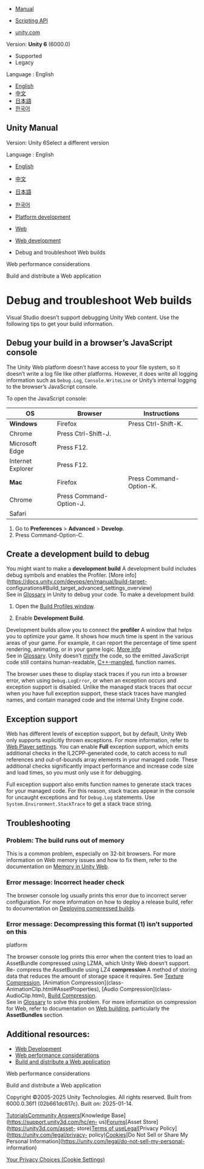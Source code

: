 [](https://docs.unity3d.com)

  * [Manual](../Manual/index.html)
  * [Scripting API](../ScriptReference/index.html)

  * [unity.com](https://unity.com/)

Version: **Unity 6** (6000.0)

  * Supported
  * Legacy

Language : English

  * [English](/Manual/webgl-debugging.html)
  * [中文](/cn/current/Manual/webgl-debugging.html)
  * [日本語](/ja/current/Manual/webgl-debugging.html)
  * [한국어](/kr/current/Manual/webgl-debugging.html)

[](https://docs.unity3d.com)

## Unity Manual

Version: Unity 6Select a different version

Language : English

  * [English](/Manual/webgl-debugging.html)
  * [中文](/cn/current/Manual/webgl-debugging.html)
  * [日本語](/ja/current/Manual/webgl-debugging.html)
  * [한국어](/kr/current/Manual/webgl-debugging.html)

  * [Platform development ](PlatformSpecific.html)
  * [Web](webgl.html)
  * [Web development](webgl-develop.html)
  * Debug and troubleshoot Web builds

[](webgl-performance.html)

Web performance considerations

[](webgl-building-distribution.html)

Build and distribute a Web application

# Debug and troubleshoot Web builds

Visual Studio doesn’t support debugging Unity Web content. Use the following
tips to get your build information.

## Debug your build in a browser’s JavaScript console

The Unity Web platform doesn’t have access to your file system, so it doesn’t
write a log file like other platforms. However, it does write all logging
information such as `Debug.Log`, `Console.WriteLine` or Unity’s internal
logging to the browser’s JavaScript console.

To open the JavaScript console:

**OS** | **Browser** | **Instructions**  
---|---|---  
**Windows** |  Firefox | Press Ctrl-Shift-K.   
|  Chrome  | Press Ctrl-Shift-J.   
|  Microsoft Edge  | Press F12.   
|  Internet Explorer  | Press F12.   
**Mac** |  Firefox  | Press Command-Option-K.   
|  Chrome  | Press Command-Option-J.   
|  Safari  | 

  1. Go to **Preferences** > **Advanced** > **Develop**. 
  2. Press Command-Option-C.

  
  
## Create a development build to debug

You might want to make a **development build** A development build includes
debug symbols and enables the Profiler. [More
info](https://docs.unity.com/devops/en/manual/build-target-
configurations#Build_target_advanced_settings_overview)  
See in [Glossary](Glossary.html#DevelopmentBuild) in Unity to debug your code.
To make a development build:

  1. Open the [Build Profiles window](PublishingBuilds.html).

  2. Enable **Development Build**. 

Development builds allow you to connect the **profiler** A window that helps
you to optimize your game. It shows how much time is spent in the various
areas of your game. For example, it can report the percentage of time spent
rendering, animating, or in your game logic. [More info](Profiler.html)  
See in [Glossary](Glossary.html#Profiler). Unity doesn’t
[minify](https://en.wikipedia.org/wiki/Minification_%28programming%29) the
code, so the emitted JavaScript code still contains human-readable,
[C++-mangled](https://en.wikipedia.org/wiki/Name_mangling#Name_mangling_in_C.2B.2B),
function names.

The browser uses these to display stack traces if you run into a browser
error, when using `Debug.LogError`, or when an exception occurs and exception
support is disabled. Unlike the managed stack traces that occur when you have
full exception support, these stack traces have mangled names, and contain
managed code and the internal Unity Engine code.

## Exception support

Web has different levels of exception support, but by default, Unity Web only
supports explicitly thrown exceptions. For more information, refer to [Web
Player settings](class-PlayerSettingsWebGL.html#wasm-language-features). You
can enable **Full** exception support, which emits additional checks in the
IL2CPP-generated code, to catch access to null references and out-of-bounds
array elements in your managed code. These additional checks significantly
impact performance and increase code size and load times, so you must only use
it for debugging.

Full exception support also emits function names to generate stack traces for
your managed code. For this reason, stack traces appear in the console for
uncaught exceptions and for `Debug.Log` statements. Use
`System.Environment.StackTrace` to get a stack trace string.

## Troubleshooting

### Problem: The build runs out of memory

This is a common problem, especially on 32-bit browsers. For more information
on Web memory issues and how to fix them, refer to the documentation on
[Memory in Unity Web](webgl-memory.html).

### Error message: Incorrect header check

The browser console log usually prints this error due to incorrect server
configuration. For more information on how to deploy a release build, refer to
documentation on [Deploying compressed builds](webgl-deploying.html).

### Error message: Decompressing this format (1) isn’t supported on this
platform

The browser console log prints this error when the content tries to load an
AssetBundle compressed using LZMA, which Unity Web doesn’t support. Re-
compress the AssetBundle using LZ4 **compression** A method of storing data
that reduces the amount of storage space it requires. See [Texture
Compression](class-TextureImporterOverride), [Animation Compression](class-
AnimationClip.html#AssetProperties), [Audio Compression](class-
AudioClip.html), [Build Compression](ReducingFilesize.html).  
See in [Glossary](Glossary.html#compression) to solve this problem. For more
information on compression for Web, refer to documentation on [Web
building](webgl-building.html), particularly the **AssetBundles** section.

## Additional resources:

  * [Web Development](webgl-develop.html)
  * [Web performance considerations](webgl-performance.html)
  * [Build and distribute a Web application](webgl-building-distribution.html)

[](webgl-performance.html)

Web performance considerations

[](webgl-building-distribution.html)

Build and distribute a Web application

Copyright ©2005-2025 Unity Technologies. All rights reserved. Built from
6000.0.36f1 (02b661dc617c). Built on: 2025-01-14.

[Tutorials](https://learn.unity.com/)[Community
Answers](https://answers.unity3d.com)[Knowledge
Base](https://support.unity3d.com/hc/en-
us)[Forums](https://forum.unity3d.com)[Asset Store](https://unity3d.com/asset-
store)[Terms of
use](https://docs.unity3d.com/Manual/TermsOfUse.html)[Legal](https://unity.com/legal)[Privacy
Policy](https://unity.com/legal/privacy-
policy)[Cookies](https://unity.com/legal/cookie-policy)[Do Not Sell or Share
My Personal Information](https://unity.com/legal/do-not-sell-my-personal-
information)

[Your Privacy Choices (Cookie Settings)](javascript:void\(0\);)

